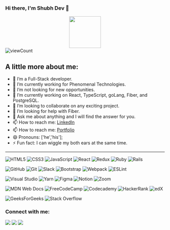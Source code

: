 ### Hi there, I'm Shubh Dev 👋

<div id="header" align="center">
  <img src="https://media.giphy.com/media/M9gbBd9nbDrOTu1Mqx/giphy.gif" width="100"/>
</div>
<div id="badges"><img src="https://komarev.com/ghpvc/?username=your-github-username&style=flat-square&color=blue" alt="viewCount"/></div>

<!--
**Shubh-Dev/Shubh-Dev** is a ✨ _special_ ✨ repository because its `README.md` (this file) appears on your GitHub profile.

Here are some ideas to get you started:
-->
## A little more about me:


- 🌱 I’m a Full-Stack developer.
- 🌱 I’m currently working for Phenomenal Technologies.
- 👯 I’m not looking for new opportunities.
- 🔭 I’m currently working on React, TypeScript, goLang, Fiber, and PostgreSQL.
- 👯 I’m looking to collaborate on any exciting project.
- 🤔 I’m looking for help with Fiber.
- 💬 Ask me about anything and I will find the answer for you.
- 📫 How to reach me: [LinkedIn](https://www.linkedin.com/in/shubhscb/)
- 📫 How to reach me: [Portfolio](https://shubh-dev-94040e.netlify.app/)
- 😄 Pronouns: ['he','his'];
- ⚡ Fun fact: I can wiggle my both ears at the same time.

<hr>

![HTML5](https://img.shields.io/badge/html5-%23E34F26.svg?style=for-the-badge&logo=html5&logoColor=white)
![CSS3](https://img.shields.io/badge/css3-%231572B6.svg?style=for-the-badge&logo=css3&logoColor=white)
![JavaScript](https://img.shields.io/badge/javascript-%23323330.svg?style=for-the-badge&logo=javascript&logoColor=%23F7DF1E)
![React](https://img.shields.io/badge/react-%2320232a.svg?style=for-the-badge&logo=react&logoColor=%2361DAFB)
![Redux](https://img.shields.io/badge/redux-%23593d88.svg?style=for-the-badge&logo=redux&logoColor=white)
![Ruby](https://img.shields.io/badge/ruby-%23CC342D.svg?style=for-the-badge&logo=ruby&logoColor=white)
![Rails](https://img.shields.io/badge/rails-%23CC0000.svg?style=for-the-badge&logo=ruby-on-rails&logoColor=white)


![GitHub](https://img.shields.io/badge/github-%23121011.svg?style=for-the-badge&logo=github&logoColor=white)
![Git](https://img.shields.io/badge/git-%23F05033.svg?style=for-the-badge&logo=git&logoColor=white)
![Slack](https://img.shields.io/badge/Slack-4A154B?style=for-the-badge&logo=slack&logoColor=white)
![Bootstrap](https://img.shields.io/badge/bootstrap-%23563D7C.svg?style=for-the-badge&logo=bootstrap&logoColor=white)
![Webpack](https://img.shields.io/badge/webpack-%238DD6F9.svg?style=for-the-badge&logo=webpack&logoColor=black)
![ESLint](https://img.shields.io/badge/ESLint-4B3263?style=for-the-badge&logo=eslint&logoColor=white)


![Visual Studio](https://img.shields.io/badge/Visual%20Studio-5C2D91.svg?style=for-the-badge&logo=visual-studio&logoColor=white)
![Yarn](https://img.shields.io/badge/yarn-%232C8EBB.svg?style=for-the-badge&logo=yarn&logoColor=white)
![Figma](https://img.shields.io/badge/figma-%23F24E1E.svg?style=for-the-badge&logo=figma&logoColor=white)
![Notion](https://img.shields.io/badge/Notion-%23000000.svg?style=for-the-badge&logo=notion&logoColor=white)
![Zoom](https://img.shields.io/badge/Zoom-2D8CFF?style=for-the-badge&logo=zoom&logoColor=white)

![MDN Web Docs](https://img.shields.io/badge/MDN_Web_Docs-black?style=for-the-badge&logo=mdnwebdocs&logoColor=white)
![FreeCodeCamp](https://img.shields.io/badge/Freecodecamp-%23123.svg?&style=for-the-badge&logo=freecodecamp&logoColor=green)
![Codecademy](https://img.shields.io/badge/Codecademy-FFF0E5?style=for-the-badge&logo=codecademy&logoColor=1F243A)
![HackerRank](https://img.shields.io/badge/-Hackerrank-2EC866?style=for-the-badge&logo=HackerRank&logoColor=white)
![edX](https://img.shields.io/badge/edX-%2302262B.svg?style=for-the-badge&logo=edX&logoColor=white)

![GeeksForGeeks](https://img.shields.io/badge/GeeksforGeeks-gray?style=for-the-badge&logo=geeksforgeeks&logoColor=35914c)
![Stack Overflow](https://img.shields.io/badge/-Stackoverflow-FE7A16?style=for-the-badge&logo=stack-overflow&logoColor=white)


<h3 align="left">Connect with me:</h3>
<p align="left">
<a href="https://www.linkedin.com/in/shubhscb/"><img src="https://img.shields.io/badge/LinkedIn-0077B5?style=for-the-badge&logo=linkedin&logoColor=white"/></a>
<a href="https://twitter.com/Shubh_M_das"><img src="https://img.shields.io/badge/twitter-0077B5?style=for-the-badge&logo=twitter&logoColor=white"/></a>
<a href="https://www.facebook.com/shubh.m.das"><img src="https://img.shields.io/badge/facebook-0077B5?style=for-the-badge&logo=facebook&logoColor=white"/></a>
</p> 





